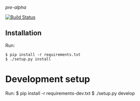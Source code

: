 _pre-alpha_

[![Build Status](https://travis-ci.org/fqxp/nete-backend.svg?branch=master)](https://travis-ci.org/fqxp/nete-backend)

## Installation

Run:

    $ pip install -r requirements.txt
    $ ./setup.py install

# Development setup

Run:
    $ pip install -r requirements-dev.txt
    $ ./setup.py develop
